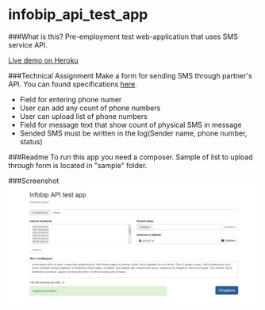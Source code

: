 # infobip_api_test_app

###What is this?
Pre-employment test web-application that uses SMS service API.

[Live demo on Heroku](https://evening-caverns-7782.herokuapp.com)

###Technical Assignment
Make a form for sending SMS through partner's API. You can found specifications [here](http://www.infobip.com/themes/site_themes/infobip/documentation/Infobip_HTTP_API_and_SMPP_specification.pdf).

* Field for entering phone numer
* User can add any count of phone numbers
* User can upload list of phone numbers
* Field for message text that show count of physical SMS in message
* Sended SMS must be written in the log(Sender name, phone number, status)

###Readme
To run this app you need a composer. Sample of list to upload through form is located in "sample" folder.

###Screenshot
![screenshot](https://github.com/bushikot/infobip_api_test_app/raw/master/screenshots/screenshot.png)
